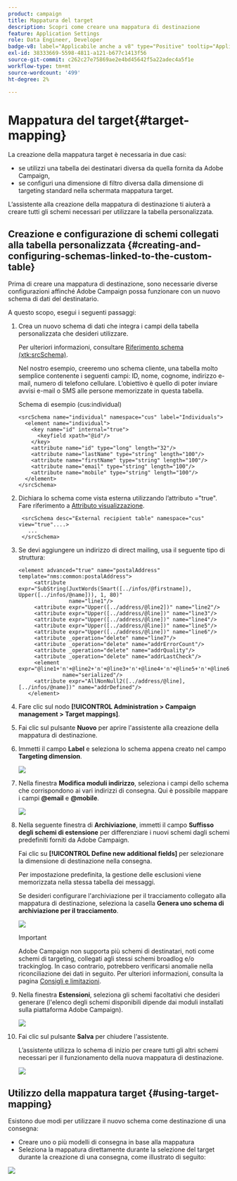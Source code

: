 ```yaml
---
product: campaign
title: Mappatura del target
description: Scopri come creare una mappatura di destinazione
feature: Application Settings
role: Data Engineer, Developer
badge-v8: label="Applicabile anche a v8" type="Positive" tooltip="Applicabile anche a Campaign v8"
exl-id: 38333669-5598-4811-a121-b677c1413f56
source-git-commit: c262c27e75869ae2e4bd45642f5a22adec4a5f1e
workflow-type: tm+mt
source-wordcount: '499'
ht-degree: 2%

---
```


# Mappatura del target{#target-mapping}



La creazione della mappatura target è necessaria in due casi:

* se utilizzi una tabella dei destinatari diversa da quella fornita da Adobe Campaign,
* se configuri una dimensione di filtro diversa dalla dimensione di targeting standard nella schermata mappatura target.

L’assistente alla creazione della mappatura di destinazione ti aiuterà a creare tutti gli schemi necessari per utilizzare la tabella personalizzata.

## Creazione e configurazione di schemi collegati alla tabella personalizzata {#creating-and-configuring-schemas-linked-to-the-custom-table}

Prima di creare una mappatura di destinazione, sono necessarie diverse configurazioni affinché Adobe Campaign possa funzionare con un nuovo schema di dati del destinatario.

A questo scopo, esegui i seguenti passaggi:

1. Crea un nuovo schema di dati che integra i campi della tabella personalizzata che desideri utilizzare.

   Per ulteriori informazioni, consultare [Riferimento schema (xtk:srcSchema)](../../configuration/using/about-schema-reference.md).

   Nel nostro esempio, creeremo uno schema cliente, una tabella molto semplice contenente i seguenti campi: ID, nome, cognome, indirizzo e-mail, numero di telefono cellulare. L’obiettivo è quello di poter inviare avvisi e-mail o SMS alle persone memorizzate in questa tabella.

   Schema di esempio (cus:individual)

   ```
   <srcSchema name="individual" namespace="cus" label="Individuals">
     <element name="individual">
       <key name="id" internal="true">
         <keyfield xpath="@id"/>
       </key>
       <attribute name="id" type="long" length="32"/>
       <attribute name="lastName" type="string" length="100"/>
       <attribute name="firstName" type="string" length="100"/>
       <attribute name="email" type="string" length="100"/>
       <attribute name="mobile" type="string" length="100"/>
     </element>
   </srcSchema>
   ```

1. Dichiara lo schema come vista esterna utilizzando l’attributo =&quot;true&quot;. Fare riferimento a [Attributo visualizzazione](../../configuration/using/schema-characteristics.md#the-view-attribute).

   ```
    <srcSchema desc="External recipient table" namespace="cus" view="true"....>
      ...
    </srcSchema>
   ```

1. Se devi aggiungere un indirizzo di direct mailing, usa il seguente tipo di struttura:

   ```
   <element advanced="true" name="postalAddress" template="nms:common:postalAddress">
        <attribute expr="SubString(JuxtWords(Smart([../infos/@firstname]), Upper([../infos/@name])), 1, 80)"
                   name="line1"/>
        <attribute expr="Upper([../address/@line2])" name="line2"/>
        <attribute expr="Upper([../address/@line])" name="line3"/>
        <attribute expr="Upper([../address/@line])" name="line4"/>
        <attribute expr="Upper([../address/@line])" name="line5"/>
        <attribute expr="Upper([../address/@line])" name="line6"/>
        <attribute _operation="delete" name="line7"/>
        <attribute _operation="delete" name="addrErrorCount"/>
        <attribute _operation="delete" name="addrQuality"/>
        <attribute _operation="delete" name="addrLastCheck"/>
        <element expr="@line1+'n'+@line2+'n'+@line3+'n'+@line4+'n'+@line5+'n'+@line6"
                 name="serialized"/>
        <attribute expr="AllNonNull2([../address/@line], [../infos/@name])" name="addrDefined"/>
      </element>
   ```

1. Fare clic sul nodo **[!UICONTROL Administration > Campaign management > Target mappings]**.
1. Fai clic sul pulsante **Nuovo** per aprire l&#39;assistente alla creazione della mappatura di destinazione.
1. Immetti il campo **Label** e seleziona lo schema appena creato nel campo **Targeting dimension**.

   ![](assets/mapping_diffusion_wizard_1.png)

1. Nella finestra **Modifica moduli indirizzo**, seleziona i campi dello schema che corrispondono ai vari indirizzi di consegna. Qui è possibile mappare i campi **@email** e **@mobile**.

   ![](assets/mapping_diffusion_wizard_2.png)

1. Nella seguente finestra di **Archiviazione**, immetti il campo **Suffisso degli schemi di estensione** per differenziare i nuovi schemi dagli schemi predefiniti forniti da Adobe Campaign.

   Fai clic su **[!UICONTROL Define new additional fields]** per selezionare la dimensione di destinazione nella consegna.

   Per impostazione predefinita, la gestione delle esclusioni viene memorizzata nella stessa tabella dei messaggi.

   Se desideri configurare l&#39;archiviazione per il tracciamento collegato alla mappatura di destinazione, seleziona la casella **Genera uno schema di archiviazione per il tracciamento**.

   ![](assets/mapping_diffusion_wizard_3.png)

   >[!IMPORTANT]
   >
   >Adobe Campaign non supporta più schemi di destinatari, noti come schemi di targeting, collegati agli stessi schemi broadlog e/o trackinglog. In caso contrario, potrebbero verificarsi anomalie nella riconciliazione dei dati in seguito. Per ulteriori informazioni, consulta la pagina [Consigli e limitazioni](../../configuration/using/about-custom-recipient-table.md).

1. Nella finestra **Estensioni**, seleziona gli schemi facoltativi che desideri generare (l&#39;elenco degli schemi disponibili dipende dai moduli installati sulla piattaforma Adobe Campaign).

   ![](assets/mapping_diffusion_wizard_4.png)

1. Fai clic sul pulsante **Salva** per chiudere l&#39;assistente.

   L’assistente utilizza lo schema di inizio per creare tutti gli altri schemi necessari per il funzionamento della nuova mappatura di destinazione.

   ![](assets/mapping_schema_list.png)

## Utilizzo della mappatura target {#using-target-mapping}

Esistono due modi per utilizzare il nuovo schema come destinazione di una consegna:

* Creare uno o più modelli di consegna in base alla mappatura
* Seleziona la mappatura direttamente durante la selezione del target durante la creazione di una consegna, come illustrato di seguito:

![](assets/mapping_selection_ciblage.png)
